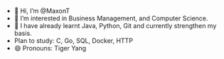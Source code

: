 - 👋 Hi, I’m @MaxonT
- 👀 I’m interested in Business Management, and Computer Science. 
- 🌱 I have already learnt Java, Python, Git and currently strengthen my basis.
- Plan to study: C, Go, SQL, Docker, HTTP
- 😄 Pronouns: Tiger Yang

<!---
MaxonT/MaxonT is a ✨ special ✨ repository because its `README.md` (this file) appears on your GitHub profile.
You can click the Preview link to take a look at your changes.
--->
